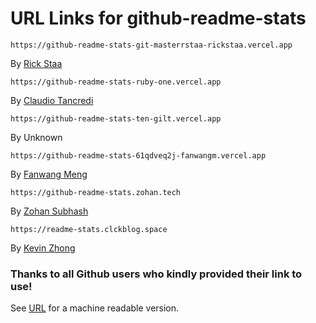 # URL Links for github-readme-stats

```
https://github-readme-stats-git-masterrstaa-rickstaa.vercel.app
``` 
By [Rick Staa](https://github.com/rickstaa) 

```
https://github-readme-stats-ruby-one.vercel.app
``` 
By [Claudio Tancredi](https://github.com/claudiotancredi)
  
```
https://github-readme-stats-ten-gilt.vercel.app
``` 
By Unknown

```
https://github-readme-stats-61qdveq2j-fanwangm.vercel.app
``` 
By [Fanwang Meng](https://github.com/FanwangM)
 
```
https://github-readme-stats.zohan.tech
``` 
By [Zohan Subhash](https://github.com/Zo-Bro-23)

```
https://readme-stats.clckblog.space
``` 
By [Kevin Zhong](https://github.com/CLCK0622)


### Thanks to all Github users who kindly provided their link to use!

See [URL](https://github.com/PencilNavigator/readme-stats-URL/blob/main/URL) for a machine readable version.
